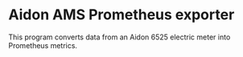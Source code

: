 # Aidon AMS Prometheus exporter

This program converts data from an Aidon 6525 electric meter into Prometheus metrics.
